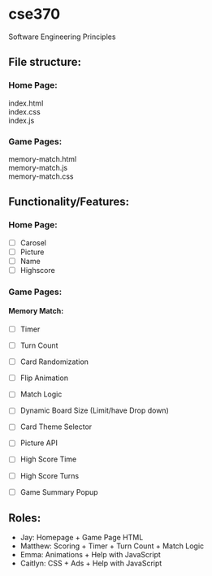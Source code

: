 # cse370
Software Engineering Principles

## File structure:  

### Home Page:  
index.html  
index.css  
index.js  


### Game Pages:  
memory-match.html  
memory-match.js  
memory-match.css  


## Functionality/Features:  

### Home Page:
- [ ] Carosel
- [ ] Picture
- [ ] Name
- [ ] Highscore

### Game Pages:  
#### Memory Match:
- [ ] Timer
- [ ] Turn Count
- [ ] Card Randomization
- [ ] Flip Animation
- [ ] Match Logic
- [ ] Dynamic Board Size (Limit/have Drop down)
- [ ] Card Theme Selector
- [ ] Picture API
- [ ] High Score Time
- [ ] High Score Turns
- [ ] Game Summary Popup


## Roles:
- Jay: Homepage + Game Page HTML
- Matthew: Scoring + Timer + Turn Count + Match Logic
- Emma: Animations + Help with JavaScript
- Caitlyn: CSS + Ads + Help with JavaScript
